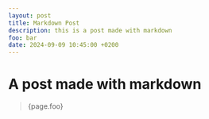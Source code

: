 ```yaml
---
layout: post
title: Markdown Post
description: this is a post made with markdown
foo: bar
date: 2024-09-09 10:45:00 +0200
---
```


# A post made with markdown

> {page.foo}
